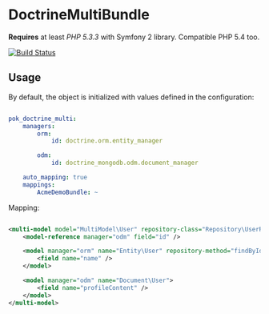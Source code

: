 DoctrineMultiBundle
===================

**Requires** at least *PHP 5.3.3* with Symfony 2 library. Compatible PHP 5.4 too.

[![Build Status](https://travis-ci.org/pokap/DoctrineMultiBundle.png?branch=master)](https://travis-ci.org/pokap/DoctrineMultiBundle)

Usage
-------------

By default, the object is initialized with values defined in the configuration:

``` yaml

pok_doctrine_multi:
    managers:
        orm:
            id: doctrine.orm.entity_manager

        odm:
            id: doctrine_mongodb.odm.document_manager

    auto_mapping: true
    mappings:
        AcmeDemoBundle: ~
```

Mapping:

``` xml

<multi-model model="MultiModel\User" repository-class="Repository\UserRepository">
    <model-reference manager="odm" field="id" />

    <model manager="orm" name="Entity\User" repository-method="findByIds">
        <field name="name" />
    </model>

    <model manager="odm" name="Document\User">
        <field name="profileContent" />
    </model>
</multi-model>
```
